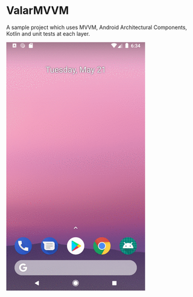 # ValarMVVM

A sample project which uses MVVM, Android Architectural Components, Kotlin and unit tests at each layer. 

![Preview](preview.gif)
